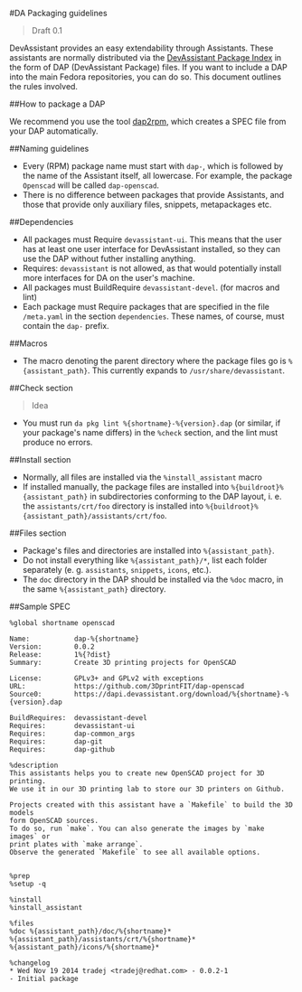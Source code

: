 #DA Packaging guidelines

> Draft 0.1

DevAssistant provides an easy extendability through Assistants. These
assistants are normally distributed via the [DevAssistant Package
Index](https://dapi.devassistant.org) in the form of DAP (DevAssistant Package)
files. If you want to include a DAP into the main Fedora repositories, you can
do so. This document outlines the rules involved.

##How to package a DAP

We recommend you use the tool
[dap2rpm](https://github.com/devassistant/dap2rpm), which creates a SPEC file
from your DAP automatically.

##Naming guidelines

* Every (RPM) package name must start with ``dap-``, which is followed by the
  name of the Assistant itself, all lowercase. For example, the package
  ``Openscad`` will be called ``dap-openscad``.
* There is no difference between packages that provide Assistants, and those
  that provide only auxiliary files, snippets, metapackages etc.

##Dependencies

* All packages must Require ``devassistant-ui``. This means that the user has
  at least one user interface for DevAssistant installed, so they can use the
  DAP without futher installing anything.
* Requires: ``devassistant`` is not allowed, as that would potentially install
  more interfaces for DA on the user's machine.
* All packages must BuildRequire ``devassistant-devel``. (for macros and lint)
* Each package must Require packages that are specified in the file
  ``/meta.yaml`` in the section ``dependencies``. These names, of course, must
  contain the ``dap-`` prefix.

##Macros

* The macro denoting the parent directory where the package files go is
  ``%{assistant_path}``. This currently expands to ``/usr/share/devassistant``.

##Check section

> Idea

* You must run ``da pkg lint %{shortname}-%{version}.dap`` (or similar, if your
  package's name differs) in the ``%check`` section, and the lint must produce
  no errors.

##Install section

* Normally, all files are installed via the ``%install_assistant`` macro
* If installed manually, the package files are installed into
  ``%{buildroot}%{assistant_path}`` in subdirectories conforming to the DAP
  layout, i. e. the ``assistants/crt/foo`` directory is installed into
  ``%{buildroot}%{assistant_path}/assistants/crt/foo``.

##Files section

* Package's files and directories are installed into ``%{assistant_path}``.
* Do not install everything like ``%{assistant_path}/*``, list each folder
  separately (e. g. ``assistants``, ``snippets``, ``icons``, etc.).
* The ``doc`` directory in the DAP should be installed via the ``%doc`` macro,
  in the same ``%{assistant_path}`` directory.

##Sample SPEC

    %global shortname openscad

    Name:           dap-%{shortname}
    Version:        0.0.2
    Release:        1%{?dist}
    Summary:        Create 3D printing projects for OpenSCAD

    License:        GPLv3+ and GPLv2 with exceptions
    URL:            https://github.com/3DprintFIT/dap-openscad
    Source0:        https://dapi.devassistant.org/download/%{shortname}-%{version}.dap

    BuildRequires:  devassistant-devel
    Requires:       devassistant-ui
    Requires:       dap-common_args
    Requires:       dap-git
    Requires:       dap-github

    %description
    This assistants helps you to create new OpenSCAD project for 3D printing.
    We use it in our 3D printing lab to store our 3D printers on Github.

    Projects created with this assistant have a `Makefile` to build the 3D models
    form OpenSCAD sources.
    To do so, run `make`. You can also generate the images by `make images` or
    print plates with `make arrange`.
    Observe the generated `Makefile` to see all available options.


    %prep
    %setup -q

    %install
    %install_assistant

    %files
    %doc %{assistant_path}/doc/%{shortname}*
    %{assistant_path}/assistants/crt/%{shortname}*
    %{assistant_path}/icons/%{shortname}*

    %changelog
    * Wed Nov 19 2014 tradej <tradej@redhat.com> - 0.0.2-1
    - Initial package

